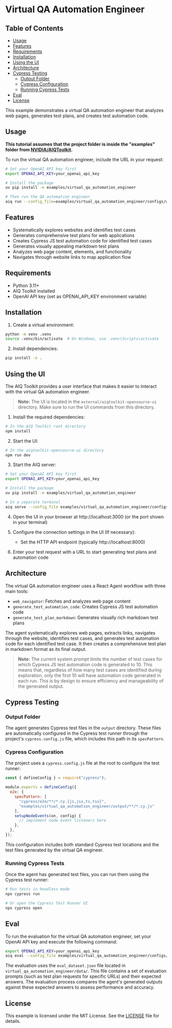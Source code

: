 # Virtual QA Automation Engineer

## Table of Contents

- [Usage](#usage)
- [Features](#features)
- [Requirements](#requirements)
- [Installation](#installation)
- [Using the UI](#using-the-ui)
- [Architecture](#architecture)
- [Cypress Testing](#cypress-testing)
  - [Output Folder](#output-folder)
  - [Cypress Configuration](#cypress-configuration)
  - [Running Cypress Tests](#running-cypress-tests)
- [Eval](#eval)
- [License](#license)

This example demonstrates a virtual QA automation engineer that analyzes web pages, generates test plans, and creates test automation code.

## Usage

**This tutorial assumes that the project folder is inside the "examples" folder from [NVIDIA/AIQToolkit](https://github.com/NVIDIA/AIQToolkit).**

To run the virtual QA automation engineer, include the URL in your request:

```bash
# Set your OpenAI API key first
export OPENAI_API_KEY=your_openai_api_key

# Install the package
uv pip install -e examples/virtual_qa_automation_engineer

# Then run the QA automation engineer
aiq run --config_file=examples/virtual_qa_automation_engineer/configs/workflow.yaml --input "Generate a test plan for https://rodcar.github.io/girl-factor/"
```

## Features

- Systematically explores websites and identifies test cases
- Generates comprehensive test plans for web applications
- Creates Cypress JS test automation code for identified test cases
- Generates visually appealing markdown test plans
- Analyzes web page content, elements, and functionality
- Navigates through website links to map application flow

## Requirements

- Python 3.11+
- AIQ Toolkit installed
- OpenAI API key (set as OPENAI_API_KEY environment variable)

## Installation

1. Create a virtual environment:
```bash
python -m venv .venv
source .venv/bin/activate  # On Windows, use .venv\Scripts\activate
```

2. Install dependencies:
```bash
pip install -e .
```

## Using the UI

The AIQ Toolkit provides a user interface that makes it easier to interact with the virtual QA automation engineer.

> **Note:** The UI is located in the `external/aiqtoolkit-opensource-ui` directory. Make sure to run the UI commands from this directory.

1. Install the required dependencies:
```bash
# In the AIQ Toolkit root directory
npm install
```

2. Start the UI:
```bash
# In the aiqtoolkit-opensource-ui directory
npm run dev
```
   
3. Start the AIQ server:
```bash
# Set your OpenAI API key first
export OPENAI_API_KEY=your_openai_api_key

# Install the package
uv pip install -e examples/virtual_qa_automation_engineer

# In a separate terminal
aiq serve --config_file examples/virtual_qa_automation_engineer/configs/workflow.yaml
```

4. Open the UI in your browser at http://localhost:3000 (or the port shown in your terminal)

5. Configure the connection settings in the UI (If necessary):
   - Set the HTTP API endpoint (typically http://localhost:8000)

6. Enter your test request with a URL to start generating test plans and automation code

## Architecture

The virtual QA automation engineer uses a React Agent workflow with three main tools:
- `web_navigator`: Fetches and analyzes web page content
- `generate_test_automation_code`: Creates Cypress JS test automation code
- `generate_test_plan_markdown`: Generates visually rich markdown test plans

The agent systematically explores web pages, extracts links, navigates through the website, identifies test cases, and generates test automation code for each identified test case. It then creates a comprehensive test plan in markdown format as its final output.

> **Note:** The current system prompt limits the number of test cases for which Cypress JS test automation code is generated to 10. This means that, regardless of how many test cases are identified during exploration, only the first 10 will have automation code generated in each run. This is by design to ensure efficiency and manageability of the generated output.

## Cypress Testing

### Output Folder

The agent generates Cypress test files in the `output` directory. These files are automatically configured in the Cypress test runner through the project's `cypress.config.js` file, which includes this path in its `specPattern`.

### Cypress Configuration

The project uses a `cypress.config.js` file at the root to configure the test runner:

```javascript
const { defineConfig } = require("cypress");

module.exports = defineConfig({
  e2e: {
    specPattern: [
      "cypress/e2e/**/*.cy.{js,jsx,ts,tsx}",
      "examples/virtual_qa_automation_engineer/output/**/*.cy.js"
    ],
    setupNodeEvents(on, config) {
      // implement node event listeners here
    },
  },
});
```

This configuration includes both standard Cypress test locations and the test files generated by the virtual QA engineer.

### Running Cypress Tests

Once the agent has generated test files, you can run them using the Cypress test runner:

```bash
# Run tests in headless mode
npx cypress run

# Or open the Cypress Test Runner UI
npx cypress open
```

## Eval

To run the evaluation for the virtual QA automation engineer, set your OpenAI API key and execute the following command:

```bash
export OPENAI_API_KEY=your_openai_api_key
aiq eval --config_file examples/virtual_qa_automation_engineer/configs/eval_config.yml
```

The evaluation uses the `eval_dataset.json` file located in `virtual_qa_automation_engineer/data/`. This file contains a set of evaluation prompts (such as test plan requests for specific URLs) and their expected answers. The evaluation process compares the agent's generated outputs against these expected answers to assess performance and accuracy.

## License

This example is licensed under the MIT License. See the [LICENSE](./LICENSE) file for details.
